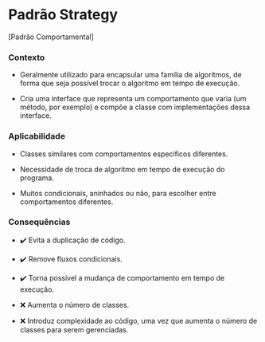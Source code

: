 # Padrão Strategy

[Padrão Comportamental]

<h3>Contexto</h3>

- Geralmente utilizado para encapsular uma família de algoritmos, de forma que seja possível trocar o algoritmo em tempo de execução. 

- Cria uma interface que representa um comportamento que varia (um método, por exemplo) e compõe a classe com implementações dessa interface.

<h3>Aplicabilidade</h3>

- Classes similares com comportamentos específicos diferentes.

- Necessidade de troca de algoritmo em tempo de execução do programa.

- Muitos condicionais, aninhados ou não, para escolher entre comportamentos diferentes.

<h3>Consequências</h3>

- :heavy_check_mark: Evita a duplicação de código.

- :heavy_check_mark: Remove fluxos condicionais.

- :heavy_check_mark: Torna possível a mudança de comportamento em tempo de execução.

- :x: Aumenta o número de classes.

- :x: Introduz complexidade ao código, uma vez que aumenta o número de classes para serem gerenciadas.